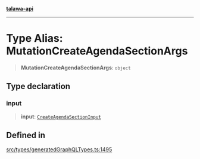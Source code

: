 [**talawa-api**](../../../README.md)

***

# Type Alias: MutationCreateAgendaSectionArgs

> **MutationCreateAgendaSectionArgs**: `object`

## Type declaration

### input

> **input**: [`CreateAgendaSectionInput`](CreateAgendaSectionInput.md)

## Defined in

[src/types/generatedGraphQLTypes.ts:1495](https://github.com/Suyash878/talawa-api/blob/095e6964ce2a06c1c30d1acf81b6162203f1db91/src/types/generatedGraphQLTypes.ts#L1495)
